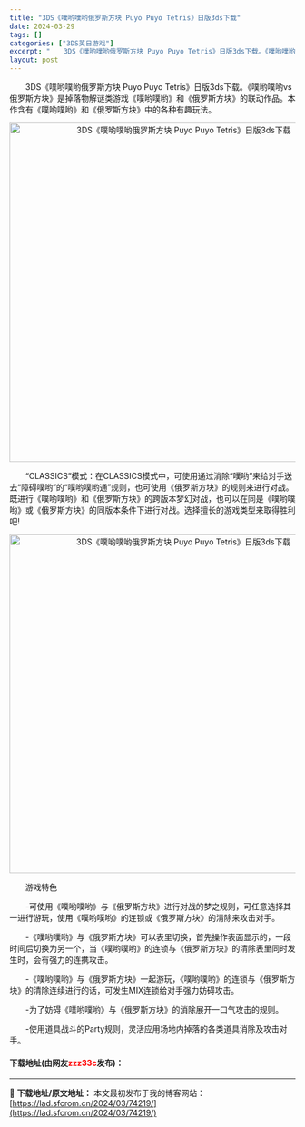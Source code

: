 ```yaml
---
title: "3DS《噗哟噗哟俄罗斯方块 Puyo Puyo Tetris》日版3ds下载"
date: 2024-03-29
tags: []
categories: ["3DS英日游戏"]
excerpt: "　　3DS《噗哟噗哟俄罗斯方块 Puyo Puyo Tetris》日版3ds下载。《噗哟噗哟vs俄罗斯方块》是掉落物解谜类游戏《噗哟噗哟》和《俄罗斯方块》的联动作品。本作含有《噗哟噗哟》和《俄罗斯方块》中的各种有趣玩法。 　　&ldquo;CLASSICS&rdquo;模式：在CLASSICS模式中&hellip;"
layout: post
---
```


 <p>　　3DS《噗哟噗哟俄罗斯方块 Puyo Puyo Tetris》日版3ds下载。《噗哟噗哟vs俄罗斯方块》是掉落物解谜类游戏《噗哟噗哟》和《俄罗斯方块》的联动作品。本作含有《噗哟噗哟》和《俄罗斯方块》中的各种有趣玩法。</p> <p align="center"><img align="" border="0" src="https://lad.sfcrom.cn/wp-content/uploads/2024/03/20240329_660628fcbc9c2.png" width="598" alt="3DS《噗哟噗哟俄罗斯方块 Puyo Puyo Tetris》日版3ds下载" /></p> <p>　　&ldquo;CLASSICS&rdquo;模式：在CLASSICS模式中，可使用通过消除&ldquo;噗哟&rdquo;来给对手送去&ldquo;障碍噗哟&rdquo;的&ldquo;噗哟噗哟通&rdquo;规则，也可使用《俄罗斯方块》的规则来进行对战。既进行《噗哟噗哟》和《俄罗斯方块》的跨版本梦幻对战，也可以在同是《噗哟噗哟》或《俄罗斯方块》的同版本条件下进行对战。选择擅长的游戏类型来取得胜利吧!</p> <p align="center"><img align="" border="0" src="https://lad.sfcrom.cn/wp-content/uploads/2024/03/20240329_660628fe381ac.png" width="597" alt="3DS《噗哟噗哟俄罗斯方块 Puyo Puyo Tetris》日版3ds下载" /></p> <p>　　游戏特色</p> <p>　　-可使用《噗哟噗哟》与《俄罗斯方块》进行对战的梦之规则，可任意选择其一进行游玩，使用《噗哟噗哟》的连锁或《俄罗斯方块》的清除来攻击对手。</p> <p>　　-《噗哟噗哟》与《俄罗斯方块》可以表里切换，首先操作表面显示的，一段时间后切换为另一个，当《噗哟噗哟》的连锁与《俄罗斯方块》的清除表里同时发生时，会有强力的连携攻击。</p> <p>　　-《噗哟噗哟》与《俄罗斯方块》一起游玩，《噗哟噗哟》的连锁与《俄罗斯方块》的清除连续进行的话，可发生MIX连锁给对手强力妨碍攻击。</p> <p>　　-为了妨碍《噗哟噗哟》与《俄罗斯方块》的消除展开一口气攻击的规则。</p> <p>　　-使用道具战斗的Party规则，灵活应用场地内掉落的各类道具消除及攻击对手。</p> <p><h4>下载地址(由网友<font color="red">zzz33c</font>发布)：</h4></p> 

---
📖 **下载地址/原文地址：** 本文最初发布于我的博客网站：[https://lad.sfcrom.cn/2024/03/74219/](https://lad.sfcrom.cn/2024/03/74219/)
